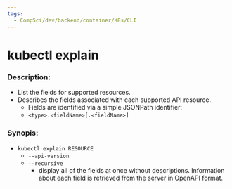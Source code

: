 ```yaml
---
tags:
  - CompSci/dev/backend/container/K8s/CLI
---
```

# kubectl explain
### Description:
- List the fields for supported resources.
- Describes the fields associated with each supported API resource. 
	- Fields are identified via a simple JSONPath identifier:
	- `<type>.<fieldName>[.<fieldName>]`
### Synopis:
- `kubectl explain RESOURCE`
	- `--api-version`
	- `--recursive`
		- display all of the fields at once without descriptions. Information about each field is retrieved from the server in OpenAPI format.